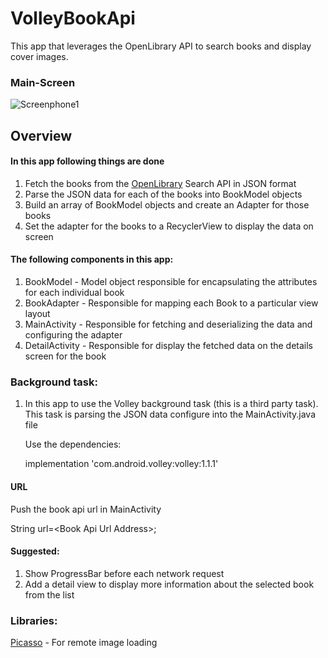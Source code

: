 # VolleyBookApi
This app that leverages the OpenLibrary API to search books and display cover images. 
### Main-Screen
![Screenphone1](https://user-images.githubusercontent.com/48553566/54358830-485b8f00-4687-11e9-9f51-1367cf52951d.png)

## Overview
#### In this app following things are done
1. Fetch the books from the [OpenLibrary](https://developers.google.com/apis-explorer) Search API in JSON format
2. Parse the JSON data for each of the books into BookModel objects
3. Build an array of BookModel objects and create an Adapter for those books
4. Set the adapter for the books to a RecyclerView to display the data on screen
#### The following components in this app:
1. BookModel - Model object responsible for encapsulating the attributes for each individual book
2. BookAdapter - Responsible for mapping each Book to a particular view layout
3. MainActivity - Responsible for fetching and deserializing the data and configuring the adapter
4. DetailActivity - Responsible for display the fetched data on the details screen for the book

### Background task:
1. In this app to use the Volley background task (this is a third party task). This task is parsing the JSON data configure into
   the MainActivity.java file
   
   Use the dependencies:
   
   implementation 'com.android.volley:volley:1.1.1'

#### URL
Push the book api url in MainActivity
  
  String url=&lt;Book Api Url Address&gt;;
  
#### Suggested:

1. Show ProgressBar before each network request
2. Add a detail view to display more information about the selected book from the list

### Libraries:

[Picasso](https://square.github.io/picasso) - For remote image loading

